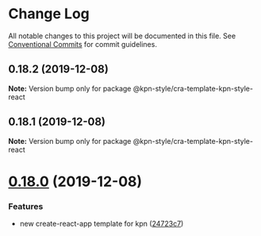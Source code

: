 # Change Log

All notable changes to this project will be documented in this file.
See [Conventional Commits](https://conventionalcommits.org) for commit guidelines.

## 0.18.2 (2019-12-08)

**Note:** Version bump only for package @kpn-style/cra-template-kpn-style-react





## 0.18.1 (2019-12-08)

**Note:** Version bump only for package @kpn-style/cra-template-kpn-style-react





# [0.18.0](https://github.com/kpn/kpn-style-react/compare/v0.17.0...v0.18.0) (2019-12-08)


### Features

* new create-react-app template for kpn ([24723c7](https://github.com/kpn/kpn-style-react/commit/24723c7d0927753d51e90191392aa576a59a32de))
